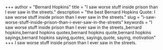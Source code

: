 +++
author = "Bernard Hopkins"
title = "I saw worse stuff inside prison than I ever saw in the streets."
description = "the best Bernard Hopkins Quote: I saw worse stuff inside prison than I ever saw in the streets."
slug = "i-saw-worse-stuff-inside-prison-than-i-ever-saw-in-the-streets"
keywords = "I saw worse stuff inside prison than I ever saw in the streets.,bernard hopkins,bernard hopkins quotes,bernard hopkins quote,bernard hopkins sayings,bernard hopkins saying,quotes, sayings,quote, saying, motivation"
+++
I saw worse stuff inside prison than I ever saw in the streets.
